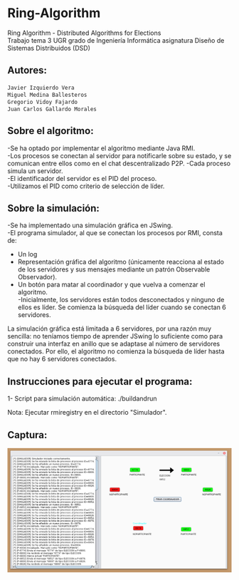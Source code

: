 # Ring-Algorithm
Ring Algorithm - Distributed Algorithms for Elections	
Trabajo tema 3 UGR grado de Ingeniería Informática asignatura Diseño de Sistemas Distribuidos (DSD)

## Autores:	
    Javier Izquierdo Vera	
    Miguel Medina Ballesteros	
    Gregorio Vidoy Fajardo	
    Juan Carlos Gallardo Morales	
   
## Sobre el algoritmo:  
-Se ha optado por implementar el algoritmo mediante Java RMI.	    
-Los procesos se conectan al servidor para notificarle sobre su estado, y se comunican entre ellos como en el chat descentralizado P2P.	
-Cada proceso simula un servidor.	    
-El identificador del servidor es el PID del proceso.	    
-Utilizamos el PID como criterio de selección de líder.	    

## Sobre la simulación:	
-Se ha implementado una simulación gráfica en JSwing.	    
-El programa simulador, al que se conectan los procesos por RMI, consta de:     	
  * Un log	    
  * Representación gráfica del algoritmo (únicamente reacciona al estado de los servidores y sus mensajes mediante un patrón Observable Observador).	      
  * Un botón para matar al coordinador y que vuelva a comenzar el algoritmo.        	
-Inicialmente, los servidores están todos desconectados y ninguno de ellos es líder. Se comienza la búsqueda del líder cuando se conectan 6 servidores.	        
    
La simulación gráfica está limitada a 6 servidores, por una razón muy sencilla: no teníamos tiempo de aprender JSwing lo suficiente como para construir una interfaz en anillo que se adaptase al número de servidores conectados. Por ello, el algoritmo no comienza la búsqueda de líder hasta que no hay 6 servidores conectados.	

## Instrucciones para ejecutar el programa:	
   1- Script para simulación automática: ./buildandrun	
   
   Nota: Ejecutar rmiregistry en el directorio "Simulador".
   
   
## Captura:	
![GitHub Logo](/images/screenshot1.png)
